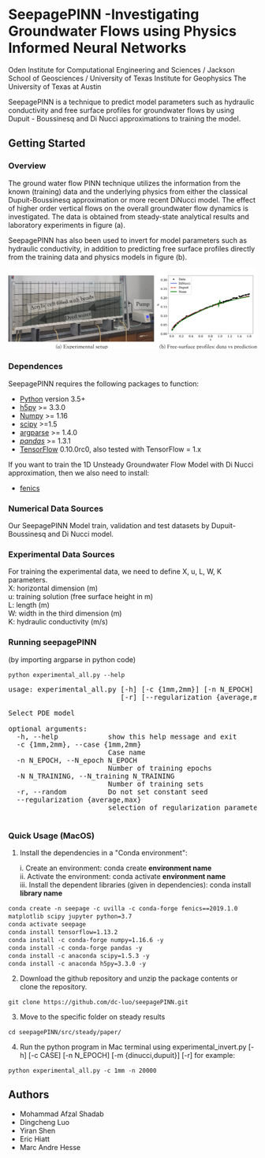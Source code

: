 # SeepagePINN -Investigating Groundwater Flows using Physics Informed Neural Networks
Oden Institute for Computational Engineering and Sciences / Jackson School of Geosciences / University of Texas Institute for Geophysics
The University of Texas at Austin

SeepagePINN is a technique to predict model parameters such as hydraulic conductivity and free surface profiles for groundwater flows by using Dupuit - Boussinesq and Di Nucci approximations to training the model.


## Getting Started

### Overview

The ground water flow PINN technique utilizes the information from the known (training) data and the underlying physics from either the classical Dupuit-Boussinesq approximation or more recent DiNucci model. The effect of higher order vertical flows on the overall groundwater flow dynamics is investigated. The data is obtained from steady-state analytical results and laboratory experiments in figure (a).

SeepagePINN has also been used to invert for model parameters such as hydraulic conductivity, in addition to predicting free surface profiles directly from the training data and physics models in figure (b).

![cover](/old_steady/paper/Cover.png?raw=true)

### Dependences

SeepagePINN requires the following packages to function:
- [Python](https://www.python.org/) version 3.5+
- [h5py](http://www.h5py.org/) >= 3.3.0
- [Numpy](http://www.numpy.org/) >= 1.16
- [scipy](https://www.scipy.org/) >=1.5
- [argparse](https://pypi.org/project/argparse/) >= 1.4.0
- [*pandas*](https://pandas.pydata.org/) >= 1.3.1
- [TensorFlow](https://www.tensorflow.org/) 0.10.0rc0, also tested with
  TensorFlow = 1.x

If you want to train the 1D Unsteady Groundwater Flow Model with Di Nucci approximation, then we also need to install:
- [fenics](https://fenicsproject.org/) 

### Numerical Data Sources
Our SeepagePINN Model train, validation and test datasets by Dupuit-Boussinesq and Di Nucci model.


### Experimental Data Sources
For training the experimental data, we need to define X, u, L, W, K parameters.\
X: horizontal dimension (m)\
u: training solution (free surface height in m)\
L: length (m)\
W: width in the third dimension (m)\
K: hydraulic conductivity (m/s)

### Running seepagePINN
(by importing argparse in python code)
```
python experimental_all.py --help
```
<pre>
usage: experimental_all.py [-h] [-c {1mm,2mm}] [-n N_EPOCH] [-N N_TRAINING]
                           [-r] [--regularization {average,max}]

Select PDE model

optional arguments:
  -h, --help            show this help message and exit
  -c {1mm,2mm}, --case {1mm,2mm}
                        Case name
  -n N_EPOCH, --N_epoch N_EPOCH
                        Number of training epochs
  -N N_TRAINING, --N_training N_TRAINING
                        Number of training sets
  -r, --random          Do not set constant seed
  --regularization {average,max}
                        selection of regularization parameter

</pre>

### Quick Usage (MacOS)


1. Install the dependencies in a "Conda environment":

    i. Create an environment: conda create **environment name**\
    ii. Activate the environment: conda activate **environment name**\
    iii. Install the dependent libraries (given in dependencies): conda install **library name**
```
conda create -n seepage -c uvilla -c conda-forge fenics==2019.1.0 matplotlib scipy jupyter python=3.7
conda activate seepage
conda install tensorflow=1.13.2
conda install -c conda-forge numpy=1.16.6 -y
conda install -c conda-forge pandas -y
conda install -c anaconda scipy=1.5.3 -y
conda install -c anaconda h5py=3.3.0 -y
```
2. Download the github repository and unzip the package contents or clone the repository.
```
git clone https://github.com/dc-luo/seepagePINN.git
```
3. Move to the specific folder on steady results
```
cd seepagePINN/src/steady/paper/
```
4. Run the python program in Mac terminal using experimental_invert.py [-h] [-c CASE] [-n N_EPOCH] [-m {dinucci,dupuit}] [-r]
for example:
```
python experimental_all.py -c 1mm -n 20000
```
## Authors
- Mohammad Afzal Shadab
- Dingcheng Luo
- Yiran Shen
- Eric Hiatt
- Marc Andre Hesse
